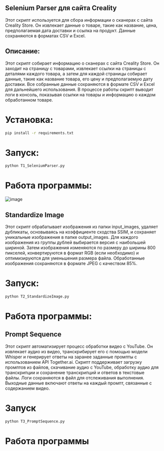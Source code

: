 Selenium Parser для сайта Creality
---
Этот скрипт используется для сбора информации о сканерах с сайта Creality Store. Он извлекает данные о товаре, такие как название, цена, предполагаемая дата доставки и ссылка на продукт. Данные сохраняются в форматах CSV и Excel.

## Описание:
Этот скрипт собирает информацию о сканерах с сайта Creality Store. Он заходит на страницу с товарами, извлекает ссылки на страницы с деталями каждого товара, а затем для каждой страницы собирает данные, такие как название товара, его цену и предполагаемую дату доставки. Все собранные данные сохраняются в формате CSV и Excel для дальнейшего использования. В процессе работы скрипт выводит логи в консоль, показывая ссылки на товары и информацию о каждом обработанном товаре.

# Установка:
```bash
pip install -r requirements.txt
```

# Запуск:

```bash
python T1_SeleniumParser.py
```

# Работа программы:
![image](https://github.com/user-attachments/assets/d252d7d7-69d9-48dc-9182-3fc7b881180c)


Standardize Image
---
Этот скрипт обрабатывает изображения из папки input_images, удаляет дубликаты, основываясь на коэффициенте сходства SSIM, и сохраняет уникальные изображения в папке output_images. Для каждого изображения из группы дублей выбирается версия с наибольшей шириной. Затем изображения изменяются по размеру до ширины 800 пикселей, конвертируются в формат RGB (если необходимо) и оптимизируются для уменьшения размера файла. Обработанные изображения сохраняются в формате JPEG с качеством 85%.

# Запуск:
```bash
python T2_StandardizeImage.py
```

# Работа программы:

Prompt Sequence
---
Этот скрипт автоматизирует процесс обработки видео с YouTube. Он извлекает аудио из видео, транскрибирует его с помощью модели Whisper и генерирует ответы на заранее заданные промпты с использованием API Together.ai. Скрипт поддерживает загрузку промптов из файлов, скачивание аудио с YouTube, обработку аудио для транскрипции и сохранение транскрипций и ответов в текстовые файлы. Логи сохраняются в файл для отслеживания выполнения. Выходные данные включают ответы на каждый промпт, связанные с содержанием видео.

# Запуск
```bash
python T3_PromptSequence.py
```
# Работа программы






